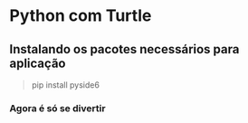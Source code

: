 # Python com Turtle

## Instalando os pacotes necessários para aplicação
> pip install pyside6

### Agora é só se divertir